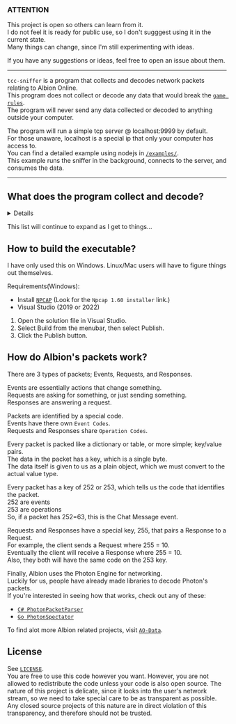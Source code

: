 ### ATTENTION
This project is open so others can learn from it.<br>
I do not feel it is ready for public use, so I don't sugggest using it in the current state.<br>
Many things can change, since I'm still experimenting with ideas.<br>

If you have any suggestions or ideas, feel free to open an issue about them.

---

`tcc-sniffer` is a program that collects and decodes network packets relating to Albion Online.<br>
This program does not collect or decode any data that would break the [`game rules`](https://albiononline.com/en/game-rules).<br>
The program will never send any data collected or decoded to anything outside your computer.<br>

The program will run a simple tcp server @ localhost:9999 by default.<br>
For those unaware, localhost is a special ip that only your computer has access to.<br>
You can find a detailed example using nodejs in [`/examples/`](/examples/client-nodejs).<br>
This example runs the sniffer in the background, connects to the server, and consumes the data.<br>

<!--
If you want to consume the data as a third-party, please consider building your tool in the [`tcc-client`](). )
You can head over to [`tcc-extension-template`]() to learn how to do that.
-->

---

## What does the program collect and decode?
<details>
- Chat Messages <br>
- Silver / Gold Amounts <br>
</details>

This list will continue to expand as I get to things...

## How to build the executable?
I have only used this on Windows. Linux/Mac users will have to figure things out themselves.

Requirements(Windows):
- Install [`NPCAP`](https://nmap.org/npcap/) (Look for the `Npcap 1.60 installer` link.)
- Visual Studio (2019 or 2022)

1. Open the solution file in Visual Studio.
2. Select Build from the menubar, then select Publish.
3. Click the Publish button.

## How do Albion's packets work?
There are 3 types of packets; Events, Requests, and Responses.<br>

Events are essentially actions that change something.<br>
Requests are asking for something, or just sending something.<br>
Responses are answering a request.<br>

Packets are identified by a special code.<br>
Events have there own `Event Codes`.<Br>
Requests and Responses share `Operation Codes`.<br>

Every packet is packed like a dictionary or table, or more simple; key/value pairs.<br>
The data in the packet has a key, which is a single byte.<br>
The data itself is given to us as a plain object, which we must convert to the actual value type.<br>

Every packet has a key of 252 or 253, which tells us the code that identifies the packet.<br>
252 are events<br>
253 are operations<br>
So, if a packet has 252=63, this is the Chat Message event.<br>

Requests and Responses have a special key, 255, that pairs a Response to a Request.<br>
For example, the client sends a Request where 255 = 10.<br>
Eventually the client will receive a Response where 255 = 10.<br>
Also, they both will have the same code on the 253 key.<br>

Finally, Albion uses the Photon Engine for networking.<br>
Luckily for us, people have already made libraries to decode Photon's packets.<br>
If you're interested in seeing how that works, check out any of these:<br>
- [`C# PhotonPacketParser`](https://github.com/0blu/PhotonPackageParser)
- [`Go PhotonSpectator`](https://github.com/ao-data/photon-spectator)

To find alot more Albion related projects, visit [`AO-Data`](https://github.com/ao-data).

## License
See [`LICENSE`](LICENSE).<br>
You are free to use this code however you want. 
However, you are not allowed to redistribute the code unless your code is also open source. 
The nature of this project is delicate, since it looks into the user's network stream, so we need to take special care to be as transparent as possible. 
Any closed source projects of this nature are in direct violation of this transparency, and therefore should not be trusted.
